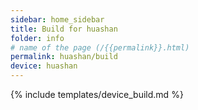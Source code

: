 ```yaml
---
sidebar: home_sidebar
title: Build for huashan
folder: info
# name of the page (/{{permalink}}.html)
permalink: huashan/build
device: huashan
---
```

{% include templates/device_build.md %}
